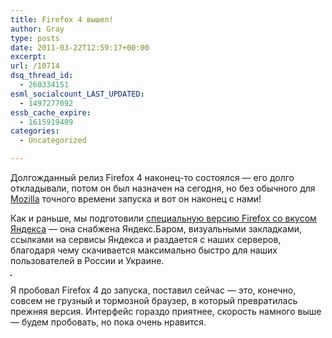 ```yaml
---
title: Firefox 4 вышел!
author: Gray
type: posts
date: 2011-03-22T12:59:17+00:00
excerpt:
url: /10714
dsq_thread_id:
  - 260334151
esml_socialcount_LAST_UPDATED:
  - 1497277092
essb_cache_expire:
  - 1615919409
categories:
  - Uncategorized

---
```








Долгожданный релиз Firefox 4 наконец-то состоялся — его долго откладывали, потом он был назначен на сегодня, но без обычного для [Mozilla][1] точного времени запуска и вот он наконец с нами!

Как и раньше, мы подготовили [специальную версию Firefox со вкусом Яндекса][2] — она снабжена Яндекс.Баром, визуальными закладками, ссылками на сервисы Яндекса и раздается с наших серверов, благодаря чему скачивается максимально быстро для наших пользователей в России и Украине.

<img src="https://i2.wp.com/img.skitch.com/20110322-1bhrbhy19jqh246tmujjjmrkjn.jpg?w=740&#038;ssl=1" border="1" alt="" data-recalc-dims="1" /> 

Я пробовал Firefox 4 до запуска, поставил сейчас — это, конечно, совсем не грузный и тормозной браузер, в который превратилась прежняя версия. Интерфейс гораздо приятнее, скорость намного выше — будем пробовать, но пока очень нравится.

 [1]: http://www.mozilla.com
 [2]: http://fx.yandex.ru/